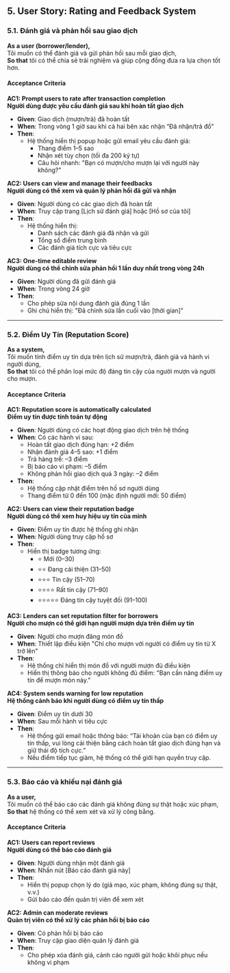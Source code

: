 ## 5. User Story: Rating and Feedback System

### 5.1. Đánh giá và phản hồi sau giao dịch

**As a user (borrower/lender),**  
Tôi muốn có thể đánh giá và gửi phản hồi sau mỗi giao dịch,  
**So that** tôi có thể chia sẻ trải nghiệm và giúp cộng đồng đưa ra lựa chọn tốt hơn.

#### Acceptance Criteria

**AC1: Prompt users to rate after transaction completion**  
**Người dùng được yêu cầu đánh giá sau khi hoàn tất giao dịch**

- **Given**: Giao dịch (mượn/trả) đã hoàn tất
- **When**: Trong vòng 1 giờ sau khi cả hai bên xác nhận “Đã nhận/trả đồ”
- **Then**:
  - Hệ thống hiển thị popup hoặc gửi email yêu cầu đánh giá:
    - Thang điểm 1–5 sao
    - Nhận xét tùy chọn (tối đa 200 ký tự)
    - Câu hỏi nhanh: "Bạn có mượn/cho mượn lại với người này không?"

**AC2: Users can view and manage their feedbacks**  
**Người dùng có thể xem và quản lý phản hồi đã gửi và nhận**

- **Given**: Người dùng có các giao dịch đã hoàn tất
- **When**: Truy cập trang [Lịch sử đánh giá] hoặc [Hồ sơ của tôi]
- **Then**:
  - Hệ thống hiển thị:
    - Danh sách các đánh giá đã nhận và gửi
    - Tổng số điểm trung bình
    - Các đánh giá tích cực và tiêu cực

**AC3: One-time editable review**  
**Người dùng có thể chỉnh sửa phản hồi 1 lần duy nhất trong vòng 24h**

- **Given**: Người dùng đã gửi đánh giá
- **When**: Trong vòng 24 giờ
- **Then**:
  - Cho phép sửa nội dung đánh giá đúng 1 lần
  - Ghi chú hiển thị: "Đã chỉnh sửa lần cuối vào [thời gian]"

---

### 5.2. Điểm Uy Tín (Reputation Score)

**As a system,**  
Tôi muốn tính điểm uy tín dựa trên lịch sử mượn/trả, đánh giá và hành vi người dùng,  
**So that** tôi có thể phân loại mức độ đáng tin cậy của người mượn và người cho mượn.

#### Acceptance Criteria

**AC1: Reputation score is automatically calculated**  
**Điểm uy tín được tính toán tự động**

- **Given**: Người dùng có các hoạt động giao dịch trên hệ thống
- **When**: Có các hành vi sau:
  - Hoàn tất giao dịch đúng hạn: +2 điểm
  - Nhận đánh giá 4–5 sao: +1 điểm
  - Trả hàng trễ: –3 điểm
  - Bị báo cáo vi phạm: –5 điểm
  - Không phản hồi giao dịch quá 3 ngày: –2 điểm
- **Then**:
  - Hệ thống cập nhật điểm trên hồ sơ người dùng
  - Thang điểm từ 0 đến 100 (mặc định người mới: 50 điểm)

**AC2: Users can view their reputation badge**  
**Người dùng có thể xem huy hiệu uy tín của mình**

- **Given**: Điểm uy tín được hệ thống ghi nhận
- **When**: Người dùng truy cập hồ sơ
- **Then**:
  - Hiển thị badge tương ứng:
    - ⭐ Mới (0–30)
    - ⭐⭐ Đang cải thiện (31–50)
    - ⭐⭐⭐ Tin cậy (51–70)
    - ⭐⭐⭐⭐ Rất tin cậy (71–90)
    - ⭐⭐⭐⭐⭐ Đáng tin cậy tuyệt đối (91–100)

**AC3: Lenders can set reputation filter for borrowers**  
**Người cho mượn có thể giới hạn người mượn dựa trên điểm uy tín**

- **Given**: Người cho mượn đăng món đồ
- **When**: Thiết lập điều kiện "Chỉ cho mượn với người có điểm uy tín từ X trở lên"
- **Then**:
  - Hệ thống chỉ hiển thị món đồ với người mượn đủ điều kiện
  - Hiển thị thông báo cho người không đủ điểm: "Bạn cần nâng điểm uy tín để mượn món này."

**AC4: System sends warning for low reputation**  
**Hệ thống cảnh báo khi người dùng có điểm uy tín thấp**

- **Given**: Điểm uy tín dưới 30
- **When**: Sau mỗi hành vi tiêu cực
- **Then**:
  - Hệ thống gửi email hoặc thông báo: “Tài khoản của bạn có điểm uy tín thấp, vui lòng cải thiện bằng cách hoàn tất giao dịch đúng hạn và giữ thái độ tích cực.”
  - Nếu điểm tiếp tục giảm, hệ thống có thể giới hạn quyền truy cập.

---

### 5.3. Báo cáo và khiếu nại đánh giá

**As a user,**  
Tôi muốn có thể báo cáo các đánh giá không đúng sự thật hoặc xúc phạm,  
**So that** hệ thống có thể xem xét và xử lý công bằng.

#### Acceptance Criteria

**AC1: Users can report reviews**  
**Người dùng có thể báo cáo đánh giá**

- **Given**: Người dùng nhận một đánh giá
- **When**: Nhấn nút [Báo cáo đánh giá này]
- **Then**:
  - Hiển thị popup chọn lý do (giả mạo, xúc phạm, không đúng sự thật, v.v.)
  - Gửi báo cáo đến quản trị viên để xem xét

**AC2: Admin can moderate reviews**  
**Quản trị viên có thể xử lý các phản hồi bị báo cáo**

- **Given**: Có phản hồi bị báo cáo
- **When**: Truy cập giao diện quản lý đánh giá
- **Then**:
  - Cho phép xóa đánh giá, cảnh cáo người gửi hoặc khôi phục nếu không vi phạm
